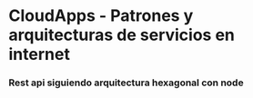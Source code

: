 # CloudApps - Patrones y arquitecturas de servicios en internet
### Rest api siguiendo arquitectura hexagonal con node